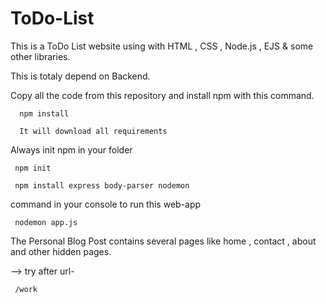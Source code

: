 # ToDo-List
This is a ToDo List website using with HTML , CSS , Node.js , EJS & some other libraries.

This is totaly depend on Backend.

Copy all the code from this repository and install npm with this command.

    
      npm install
    
      It will download all requirements

Always init npm in your folder

     npm init

     npm install express body-parser nodemon
     
 command in your console to run this web-app
 
     nodemon app.js


The Personal Blog Post contains several pages like home , contact , about and other hidden pages.



-->  try after url-

     /work

